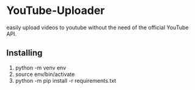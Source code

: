 YouTube-Uploader
===============
easily upload videos to youtube without the need of the official YouTube API.

Installing 
---------------

1. python -m venv env
2. source env/bin/activate
3. python -m pip install -r requirements.txt
